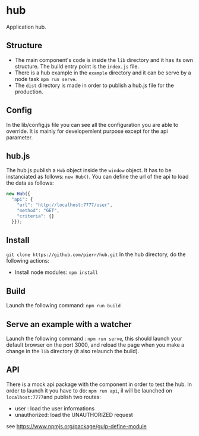 hub
===

Application hub.

## Structure

- The main component's code is inside the `lib` directory and it has its own structure.
The build entry point is the `index.js` file.
- There is a hub example in the `example` directory and it can be serve by a node task `npm run serve`.
- The `dist` directory is made in order to publish a hub.js file for the production.

## Config

In the lib/config.js file you can see all the configuration you are able to override. It is mainly for developemlent purpose except for the api parameter.

## hub.js

The hub.js publish a `Hub` object inside the `window` object.
It has to be instanciated as follows: `new Hub()`.
You can define the url of the api to load the data as follows: 
```javascript
new Hub({
  "api": {
    "url": "http://localhost:7777/user",
    "method": "GET",
    "criteria": {}
  }});
```

## Install

`git clone https://github.com/pierr/hub.git`
In the hub directory, do the following actions:
- Install node modules: `npm install`

## Build
 
Launch the following command: `npm run build`

## Serve an example with a watcher

Launch the following command : `npm run serve`, this should launch your default browser on the port 3000, and reload the page when you make a change in the `lib` directory (it also relaunch the build).


## API

There is a mock api package with the component in order to test the hub.
In order to launch it you have to do: `npm run api`, il will be launched on `localhost:7777`and publish two routes:
- user : load the user informations
- unauthorized: load the UNAUTHORIZED request


see https://www.npmjs.org/package/gulp-define-module
